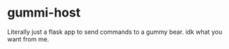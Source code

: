 # gummi-host
Literally just a flask app to send commands to a gummy bear. idk what you want from me.
